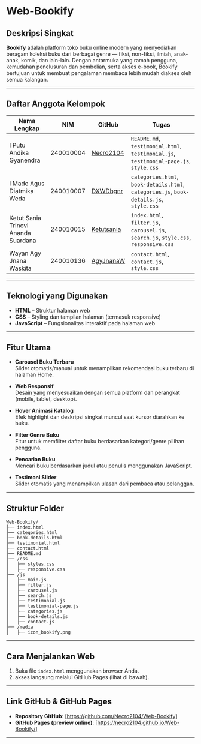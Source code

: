 # Web-Bookify

## Deskripsi Singkat
**Bookify** adalah platform toko buku online modern yang menyediakan beragam koleksi buku dari berbagai genre — fiksi, non-fiksi, ilmiah, anak-anak, komik, dan lain-lain. Dengan antarmuka yang ramah pengguna, kemudahan penelusuran dan pembelian, serta akses e-book, Bookify bertujuan untuk membuat pengalaman membaca lebih mudah diakses oleh semua kalangan.

---

## Daftar Anggota Kelompok

| Nama Lengkap                        | NIM        | GitHub                                | Tugas                                                                 |
|-------------------------------------|------------|----------------------------------------|-----------------------------------------------------------------------|
| I Putu Andika Gyanendra             | 240010004  | [Necro2104](https://github.com/Necro2104)       | `README.md`, `testimonial.html`, `testimonial.js`, `testimonial-page.js`, `style.css` |
| I Made Agus Diatmika Weda           | 240010007  | [DXWDbgnr](https://github.com/DXWDbgnr)         | `categories.html`, `book-details.html`, `categories.js`, `book-details.js`, `style.css` |
| Ketut Sania Trinovi Ananda Suardana| 240010015  | [Ketutsania](https://github.com/Ketutsania)     | `index.html`, `filter.js`, `carousel.js`, `search.js`, `style.css`, `responsive.css` |
| Wayan Agy Jnana Waskita             | 240010136  | [AgyJnanaW](https://github.com/AgyJnanaW)       | `contact.html`, `contact.js`, `style.css` |

---

##  Teknologi yang Digunakan

- **HTML** – Struktur halaman web
- **CSS** – Styling dan tampilan halaman (termasuk responsive)
- **JavaScript** – Fungsionalitas interaktif pada halaman web

---

##  Fitur Utama

-  **Carousel Buku Terbaru**  
  Slider otomatis/manual untuk menampilkan rekomendasi buku terbaru di halaman Home.

-  **Web Responsif**  
  Desain yang menyesuaikan dengan semua platform dan perangkat (mobile, tablet, desktop).

-  **Hover Animasi Katalog**  
  Efek highlight dan deskripsi singkat muncul saat kursor diarahkan ke buku.

-  **Filter Genre Buku**  
  Fitur untuk memfilter daftar buku berdasarkan kategori/genre pilihan pengguna.

-  **Pencarian Buku**  
  Mencari buku berdasarkan judul atau penulis menggunakan JavaScript.

-  **Testimoni Slider**  
  Slider otomatis yang menampilkan ulasan dari pembaca atau pelanggan.

---

##  Struktur Folder

```
Web-Bookify/
├── index.html
├── categories.html
├── book-details.html
├── testimonial.html
├── contact.html
├── README.md
├── /css
│   ├── styles.css
│   ├── responsive.css
├── /js
│   ├── main.js
│   ├── filter.js
│   ├── carousel.js
│   ├── search.js
│   ├── testimonial.js
│   ├── testimonial-page.js
│   ├── categories.js
│   ├── book-details.js
│   ├── contact.js
├── /media
│   ├── icon_bookify.png
```

---

##  Cara Menjalankan Web
 
1. Buka file `index.html` menggunakan browser Anda.
2. akses langsung melalui GitHub Pages (lihat di bawah).

---

##  Link GitHub & GitHub Pages

-  **Repository GitHub**: [https://github.com/Necro2104/Web-Bookify]
-  **GitHub Pages (preview online)**: [https://necro2104.github.io/Web-Bookify/]

---
